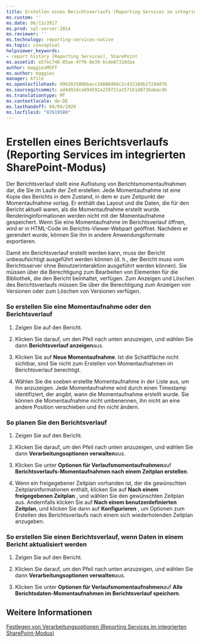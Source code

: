 ```yaml
---
title: Erstellen eines Berichtsverlaufs (Reporting Services im integrierten SharePoint-Modus) | Microsoft-Dokumentation
ms.custom: ''
ms.date: 06/13/2017
ms.prod: sql-server-2014
ms.reviewer: ''
ms.technology: reporting-services-native
ms.topic: conceptual
helpviewer_keywords:
- report history [Reporting Services], SharePoint
ms.assetid: e57ec746-05ae-4ff6-8e39-6cde87310daa
author: maggiesMSFT
ms.author: maggies
manager: kfile
ms.openlocfilehash: 996202580bbacc24080460c2c43218db27294d76
ms.sourcegitcommit: ad4d92dce894592a259721a1571b1d8736abacdb
ms.translationtype: MT
ms.contentlocale: de-DE
ms.lasthandoff: 08/04/2020
ms.locfileid: "87619580"
---
```

# <a name="create-report-history-reporting-services-in-sharepoint-integrated-mode"></a>Erstellen eines Berichtsverlaufs (Reporting Services im integrierten SharePoint-Modus)
  Der Berichtsverlauf stellt eine Auflistung von Berichtsmomentaufnahmen dar, die Sie im Laufe der Zeit erstellen. Jede Momentaufnahme ist eine Kopie des Berichts in dem Zustand, in dem er zum Zeitpunkt der Momentaufnahme vorlag. Er enthält das Layout und die Daten, die für den Bericht aktuell waren, als die Momentaufnahme erstellt wurde. Renderinginformationen werden nicht mit der Momentaufnahme gespeichert. Wenn Sie eine Momentaufnahme im Berichtsverlauf öffnen, wird er in HTML-Code im Berichts-Viewer-Webpart geöffnet. Nachdem er gerendert wurde, können Sie ihn in andere Anwendungsformate exportieren.  
  
 Damit ein Berichtsverlauf erstellt werden kann, muss der Bericht unbeaufsichtigt ausgeführt werden können (d. h., der Bericht muss vom Berichtsserver ohne Benutzerinteraktion ausgeführt werden können). Sie müssen über die Berechtigung zum Bearbeiten von Elementen für die Bibliothek, die den Bericht beinhaltet, verfügen. Zum Anzeigen und Löschen des Berichtsverlaufs müssen Sie über die Berechtigung zum Anzeigen von Versionen oder zum Löschen von Versionen verfügen.  
  
### <a name="to-create-a-snapshot-or-report-history-on-demand"></a>So erstellen Sie eine Momentaufnahme oder den Berichtsverlauf  
  
1.  Zeigen Sie auf den Bericht.  
  
2.  Klicken Sie darauf, um den Pfeil nach unten anzuzeigen, und wählen Sie dann **Berichtsverlauf anzeigen**aus.  
  
3.  Klicken Sie auf **Neue Momentaufnahme**. Ist die Schaltfläche nicht sichtbar, sind Sie nicht zum Erstellen von Momentaufnahmen im Berichtsverlauf berechtigt.  
  
4.  Wählen Sie die soeben erstellte Momentaufnahme in der Liste aus, um ihn anzuzeigen. Jede Momentaufnahme wird durch einen Timestamp identifiziert, der angibt, wann die Momentaufnahme erstellt wurde. Sie können die Momentaufnahme nicht umbenennen, ihn nicht an eine andere Position verschieben und ihn nicht ändern.  
  
### <a name="to-schedule-report-history"></a>So planen Sie den Berichtsverlauf  
  
1.  Zeigen Sie auf den Bericht.  
  
2.  Klicken Sie darauf, um den Pfeil nach unten anzuzeigen, und wählen Sie dann **Verarbeitungsoptionen verwalten**aus.  
  
3.  Klicken Sie unter **Optionen für Verlaufsmomentaufnahmen**auf **Berichtsverlaufs-Momentaufnahmen nach einem Zeitplan erstellen**.  
  
4.  Wenn ein freigegebener Zeitplan vorhanden ist, der die gewünschten Zeitplaninformationen enthält, klicken Sie auf **Nach einem freigegebenen Zeitplan** , und wählen Sie den gewünschten Zeitplan aus. Andernfalls klicken Sie auf **Nach einem benutzerdefinierten Zeitplan**, und klicken Sie dann auf **Konfigurieren** , um Optionen zum Erstellen des Berichtsverlaufs nach einem sich wiederholenden Zeitplan anzugeben.  
  
### <a name="to-create-report-history-when-data-is-refreshed-in-a-report"></a>So erstellen Sie einen Berichtsverlauf, wenn Daten in einem Bericht aktualisiert werden  
  
1.  Zeigen Sie auf den Bericht.  
  
2.  Klicken Sie darauf, um den Pfeil nach unten anzuzeigen, und wählen Sie dann **Verarbeitungsoptionen verwalten**aus.  
  
3.  Klicken Sie unter **Optionen für Verlaufsmomentaufnahmen**auf **Alle Berichtsdaten-Momentaufnahmen im Berichtsverlauf speichern**.  
  
## <a name="see-also"></a>Weitere Informationen  
 [Festlegen von Verarbeitungsoptionen &#40;Reporting Services im integrierten SharePoint-Modus&#41;](../set-processing-options-reporting-services-in-sharepoint-integrated-mode.md)  
  
  
